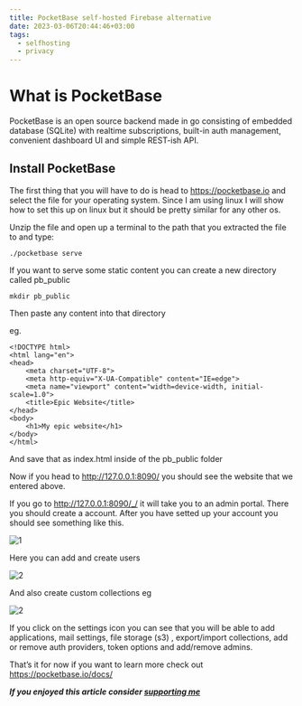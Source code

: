 ```yaml
---
title: PocketBase self-hosted Firebase alternative
date: 2023-03-06T20:44:46+03:00
tags:
  - selfhosting
  - privacy
---
```

# What is PocketBase
PocketBase is an open source backend made in go consisting of embedded database (SQLite) with realtime subscriptions, built-in auth management, convenient dashboard UI and simple REST-ish API.

## Install PocketBase
The first thing that you will have to do is head to https://pocketbase.io and select the file for your operating system. Since I am using linux I will show how to set this up on linux but it should be pretty similar for any other os.

Unzip the file and open up a terminal to the path that you extracted the file to and type:

`./pocketbase serve`

If you want to serve some static content you can create a new directory called pb_public

`mkdir pb_public`

Then paste any content into that directory

eg.

```
<!DOCTYPE html>
<html lang="en">
<head>
    <meta charset="UTF-8">
    <meta http-equiv="X-UA-Compatible" content="IE=edge">
    <meta name="viewport" content="width=device-width, initial-scale=1.0">
    <title>Epic Website</title>
</head>
<body>
    <h1>My epic website</h1>
</body>
</html>
```

And save that as index.html inside of the pb_public folder

Now if you head to http://127.0.0.1:8090/ you should see the website that we entered above.

If you go to http://127.0.0.1:8090/_/ it will take you to an admin portal. There you should create a account. After you have setted up your account you should see something like this.

![1](../assets/pocketbase.webp)

Here you can add and create users


![2](../assets/pocketbase2.webp)

And also create custom collections eg

![2](../assets/pocketbase3.webp)

If you click on the settings icon you can see that you will be able to add applications, mail settings, file storage (s3) , export/import collections, add or remove auth providers, token options and add/remove admins.

That’s it for now if you want to learn more check out https://pocketbase.io/docs/

***If you enjoyed this article consider [supporting me](../../donate)***



